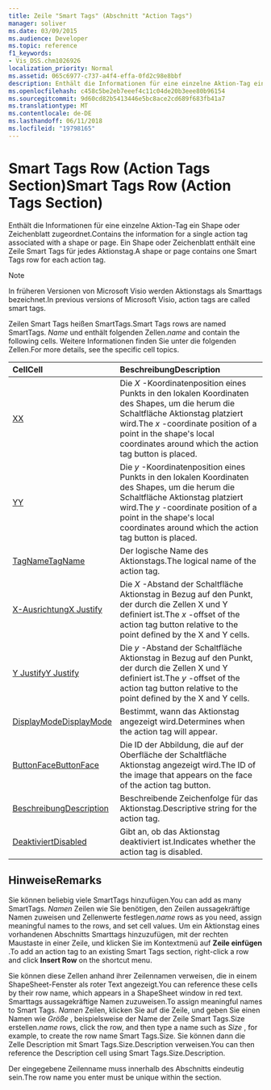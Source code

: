 ```yaml
---
title: Zeile "Smart Tags" (Abschnitt "Action Tags")
manager: soliver
ms.date: 03/09/2015
ms.audience: Developer
ms.topic: reference
f1_keywords:
- Vis_DSS.chm1026926
localization_priority: Normal
ms.assetid: 065c6977-c737-a4f4-effa-0fd2c98e8bbf
description: Enthält die Informationen für eine einzelne Aktion-Tag ein Shape oder Zeichenblatt zugeordnet. Ein Shape oder Zeichenblatt enthält eine Zeile Smart Tags für jedes Aktionstag.
ms.openlocfilehash: c458c5be2eb7eeef4c11c04de20b3eee80b96154
ms.sourcegitcommit: 9d60cd82b5413446e5bc8ace2cd689f683fb41a7
ms.translationtype: MT
ms.contentlocale: de-DE
ms.lasthandoff: 06/11/2018
ms.locfileid: "19798165"
---
```

# <a name="smart-tags-row-action-tags-section"></a><span data-ttu-id="2e2f3-104">Smart Tags Row (Action Tags Section)</span><span class="sxs-lookup"><span data-stu-id="2e2f3-104">Smart Tags Row (Action Tags Section)</span></span>

<span data-ttu-id="2e2f3-105">Enthält die Informationen für eine einzelne Aktion-Tag ein Shape oder Zeichenblatt zugeordnet.</span><span class="sxs-lookup"><span data-stu-id="2e2f3-105">Contains the information for a single action tag associated with a shape or page.</span></span> <span data-ttu-id="2e2f3-106">Ein Shape oder Zeichenblatt enthält eine Zeile Smart Tags für jedes Aktionstag.</span><span class="sxs-lookup"><span data-stu-id="2e2f3-106">A shape or page contains one Smart Tags row for each action tag.</span></span>
  
> [!NOTE]
> <span data-ttu-id="2e2f3-107">In früheren Versionen von Microsoft Visio werden Aktionstags als Smarttags bezeichnet.</span><span class="sxs-lookup"><span data-stu-id="2e2f3-107">In previous versions of Microsoft Visio, action tags are called smart tags.</span></span> 
  
<span data-ttu-id="2e2f3-108">Zeilen Smart Tags heißen SmartTags.</span><span class="sxs-lookup"><span data-stu-id="2e2f3-108">Smart Tags rows are named SmartTags.</span></span> <span data-ttu-id="2e2f3-109">*Name* und enthält folgenden Zellen.</span><span class="sxs-lookup"><span data-stu-id="2e2f3-109">*name*  and contain the following cells.</span></span> <span data-ttu-id="2e2f3-110">Weitere Informationen finden Sie unter die folgenden Zellen.</span><span class="sxs-lookup"><span data-stu-id="2e2f3-110">For more details, see the specific cell topics.</span></span> 
  
|<span data-ttu-id="2e2f3-111">**Cell**</span><span class="sxs-lookup"><span data-stu-id="2e2f3-111">**Cell**</span></span>|<span data-ttu-id="2e2f3-112">**Beschreibung**</span><span class="sxs-lookup"><span data-stu-id="2e2f3-112">**Description**</span></span>|
|:-----|:-----|
|[<span data-ttu-id="2e2f3-113">X</span><span class="sxs-lookup"><span data-stu-id="2e2f3-113">X</span></span>](x-cell-action-tags-section.md) <br/> |<span data-ttu-id="2e2f3-114">Die *X* -Koordinatenposition eines Punkts in den lokalen Koordinaten des Shapes, um die herum die Schaltfläche Aktionstag platziert wird.</span><span class="sxs-lookup"><span data-stu-id="2e2f3-114">The  *x*  -coordinate position of a point in the shape's local coordinates around which the action tag button is placed.</span></span>  <br/> |
|[<span data-ttu-id="2e2f3-115">Y</span><span class="sxs-lookup"><span data-stu-id="2e2f3-115">Y</span></span>](y-cell-action-tags-section.md) <br/> |<span data-ttu-id="2e2f3-116">Die *y* -Koordinatenposition eines Punkts in den lokalen Koordinaten des Shapes, um die herum die Schaltfläche Aktionstag platziert wird.</span><span class="sxs-lookup"><span data-stu-id="2e2f3-116">The  *y*  -coordinate position of a point in the shape's local coordinates around which the action tag button is placed.</span></span>  <br/> |
|[<span data-ttu-id="2e2f3-117">TagName</span><span class="sxs-lookup"><span data-stu-id="2e2f3-117">TagName</span></span>](tagname-cell-action-tags-section.md) <br/> |<span data-ttu-id="2e2f3-118">Der logische Name des Aktionstags.</span><span class="sxs-lookup"><span data-stu-id="2e2f3-118">The logical name of the action tag.</span></span>  <br/> |
|[<span data-ttu-id="2e2f3-119">X-Ausrichtung</span><span class="sxs-lookup"><span data-stu-id="2e2f3-119">X Justify</span></span>](x-justify-cell-action-tags-section.md) <br/> |<span data-ttu-id="2e2f3-120">Die *X* -Abstand der Schaltfläche Aktionstag in Bezug auf den Punkt, der durch die Zellen X und Y definiert ist.</span><span class="sxs-lookup"><span data-stu-id="2e2f3-120">The  *x*  -offset of the action tag button relative to the point defined by the X and Y cells.</span></span>  <br/> |
|[<span data-ttu-id="2e2f3-121">Y Justify</span><span class="sxs-lookup"><span data-stu-id="2e2f3-121">Y Justify</span></span>](y-justify-cell-action-tags-section.md) <br/> |<span data-ttu-id="2e2f3-122">Die *y* -Abstand der Schaltfläche Aktionstag in Bezug auf den Punkt, der durch die Zellen X und Y definiert ist.</span><span class="sxs-lookup"><span data-stu-id="2e2f3-122">The  *y*  -offset of the action tag button relative to the point defined by the X and Y cells.</span></span>  <br/> |
|[<span data-ttu-id="2e2f3-123">DisplayMode</span><span class="sxs-lookup"><span data-stu-id="2e2f3-123">DisplayMode</span></span>](displaymode-cell-action-tags-section.md) <br/> |<span data-ttu-id="2e2f3-124">Bestimmt, wann das Aktionstag angezeigt wird.</span><span class="sxs-lookup"><span data-stu-id="2e2f3-124">Determines when the action tag will appear.</span></span>  <br/> |
|[<span data-ttu-id="2e2f3-125">ButtonFace</span><span class="sxs-lookup"><span data-stu-id="2e2f3-125">ButtonFace</span></span>](buttonface-cell-action-tags-section.md) <br/> |<span data-ttu-id="2e2f3-126">Die ID der Abbildung, die auf der Oberfläche der Schaltfläche Aktionstag angezeigt wird.</span><span class="sxs-lookup"><span data-stu-id="2e2f3-126">The ID of the image that appears on the face of the action tag button.</span></span>  <br/> |
|[<span data-ttu-id="2e2f3-127">Beschreibung</span><span class="sxs-lookup"><span data-stu-id="2e2f3-127">Description</span></span>](description-cell-action-tags-section.md) <br/> |<span data-ttu-id="2e2f3-128">Beschreibende Zeichenfolge für das Aktionstag.</span><span class="sxs-lookup"><span data-stu-id="2e2f3-128">Descriptive string for the action tag.</span></span>  <br/> |
|[<span data-ttu-id="2e2f3-129">Deaktiviert</span><span class="sxs-lookup"><span data-stu-id="2e2f3-129">Disabled</span></span>](disabled-cell-action-tags-section.md) <br/> |<span data-ttu-id="2e2f3-130">Gibt an, ob das Aktionstag deaktiviert ist.</span><span class="sxs-lookup"><span data-stu-id="2e2f3-130">Indicates whether the action tag is disabled.</span></span>  <br/> |
   
## <a name="remarks"></a><span data-ttu-id="2e2f3-131">Hinweise</span><span class="sxs-lookup"><span data-stu-id="2e2f3-131">Remarks</span></span>

 <span data-ttu-id="2e2f3-132">Sie können beliebig viele SmartTags hinzufügen.</span><span class="sxs-lookup"><span data-stu-id="2e2f3-132">You can add as many SmartTags.</span></span>  <span data-ttu-id="2e2f3-133">*Namen* Zeilen wie Sie benötigen, den Zeilen aussagekräftige Namen zuweisen und Zellenwerte festlegen.</span><span class="sxs-lookup"><span data-stu-id="2e2f3-133">*name*  rows as you need, assign meaningful names to the rows, and set cell values.</span></span> <span data-ttu-id="2e2f3-134">Um ein Aktionstag eines vorhandenen Abschnitts Smarttags hinzuzufügen, mit der rechten Maustaste in einer Zeile, und klicken Sie im Kontextmenü auf **Zeile einfügen** .</span><span class="sxs-lookup"><span data-stu-id="2e2f3-134">To add an action tag to an existing Smart Tags section, right-click a row and click **Insert Row** on the shortcut menu.</span></span> 
  
<span data-ttu-id="2e2f3-135">Sie können diese Zellen anhand ihrer Zeilennamen verweisen, die in einem ShapeSheet-Fenster als roter Text angezeigt.</span><span class="sxs-lookup"><span data-stu-id="2e2f3-135">You can reference these cells by their row name, which appears in a ShapeSheet window in red text.</span></span> <span data-ttu-id="2e2f3-136">Smarttags aussagekräftige Namen zuzuweisen.</span><span class="sxs-lookup"><span data-stu-id="2e2f3-136">To assign meaningful names to Smart Tags.</span></span> <span data-ttu-id="2e2f3-137">*Namen* Zeilen, klicken Sie auf die Zeile, und geben Sie einen Namen wie *Größe* , beispielsweise der Name der Zeile Smart Tags.Size erstellen.</span><span class="sxs-lookup"><span data-stu-id="2e2f3-137">*name*  rows, click the row, and then type a name such as  *Size*  , for example, to create the row name Smart Tags.Size.</span></span> <span data-ttu-id="2e2f3-138">Sie können dann die Zelle Description mit Smart Tags.Size.Description verweisen.</span><span class="sxs-lookup"><span data-stu-id="2e2f3-138">You can then reference the Description cell using Smart Tags.Size.Description.</span></span> 
  
<span data-ttu-id="2e2f3-139">Der eingegebene Zeilenname muss innerhalb des Abschnitts eindeutig sein.</span><span class="sxs-lookup"><span data-stu-id="2e2f3-139">The row name you enter must be unique within the section.</span></span>
  

